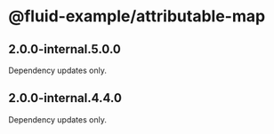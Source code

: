 # @fluid-example/attributable-map

## 2.0.0-internal.5.0.0

Dependency updates only.

## 2.0.0-internal.4.4.0

Dependency updates only.
